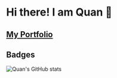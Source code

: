 # Hi there! I am Quan :wave:

## [My Portfolio](https://quanxuuu.github.io/portfolio/)

## Badges

![Quan's GitHub stats](https://github-readme-stats.vercel.app/api?username=QuanXuuu&theme=vue&show_icons=true)
